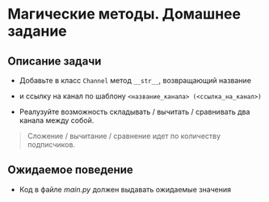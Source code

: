 # Магические методы. Домашнее задание

## Описание задачи

- Добавьте в класс `Channel` метод `__str__`, возвращающий название
- и ссылку на канал по шаблону `<название_канала> (<ссылка_на_канал>)`

- Реалузуйте возможность складывать / вычитать / сравнивать два канала между собой. 
> Сложение / вычитание / сравнение идет по количеству подписчиков.

## Ожидаемое поведение
- Код в файле _main.py_ должен выдавать ожидаемые значения